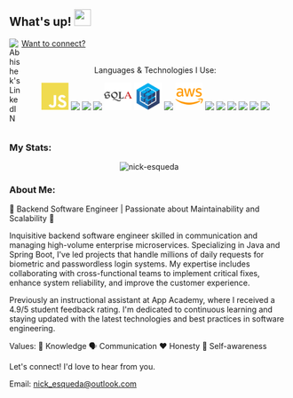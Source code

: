 ## What's up!  <img src="https://media.giphy.com/media/hvRJCLFzcasrR4ia7z/giphy.gif" width="30px" height="30px">

<a href="https://www.linkedin.com/in/nick-esqueda/">
  <img align="left" alt="Abhishek's LinkedIN" width="22px" src="https://static.vecteezy.com/system/resources/previews/018/930/587/original/linkedin-logo-linkedin-icon-transparent-free-png.png" />
  Want to connect?
</a>
  
<br>  
<br>

<p align="center">Languages & Technologies I Use:</p>
<p align="center">
  
  <img src="https://github.com/devicons/devicon/blob/master/icons/javascript/javascript-plain.svg" style="width:50px;" />
  <img src="https://cdn.jsdelivr.net/gh/devicons/devicon/icons/python/python-original-wordmark.svg" style="width:50px;" />
  <img src="https://cdn.jsdelivr.net/gh/devicons/devicon/icons/react/react-original-wordmark.svg" style="width:50px;" />
  <img src="https://cdn.jsdelivr.net/gh/devicons/devicon/icons/redux/redux-original.svg" style="width:50px;" />
  <img src="https://github.com/devicons/devicon/blob/master/icons/sqlalchemy/sqlalchemy-original.svg" style="width:50px;" />
  <img src="https://github.com/devicons/devicon/blob/master/icons/sequelize/sequelize-original.svg" style="width:50px;" />
  <img src="https://cdn.jsdelivr.net/gh/devicons/devicon/icons/postgresql/postgresql-original-wordmark.svg" style="width:50px;" />
  <img src="https://github.com/devicons/devicon/blob/master/icons/amazonwebservices/amazonwebservices-plain-wordmark.svg" style="width:50px;" />
  <img src="https://cdn.jsdelivr.net/gh/devicons/devicon/icons/html5/html5-plain-wordmark.svg" style="width:50px;" />
  <img src="https://cdn.jsdelivr.net/gh/devicons/devicon/icons/css3/css3-plain-wordmark.svg" style="width:50px;" />
  <img src="https://cdn.jsdelivr.net/gh/devicons/devicon/icons/git/git-original.svg" style="width:50px;" />
  <img src="https://cdn.jsdelivr.net/gh/devicons/devicon/icons/vscode/vscode-original-wordmark.svg" style="width:50px;" />
  <img src="https://cdn.jsdelivr.net/gh/devicons/devicon/icons/heroku/heroku-plain-wordmark.svg" style="width:50px;" />
  <img src="https://cdn.jsdelivr.net/gh/devicons/devicon/icons/docker/docker-plain-wordmark.svg" style="width:50px;" />
</p>

<br>  


### My Stats:
  

<p align="center"><img src="https://github-readme-stats.vercel.app/api?username=nick-esqueda&show_icons=true&theme=tokyonight" alt="nick-esqueda" /></p>

  
### About Me:
🚀 Backend Software Engineer | Passionate about Maintainability and Scalability 🚀

Inquisitive backend software engineer skilled in communication and managing high-volume enterprise microservices. Specializing in Java and Spring Boot, I've led projects that handle millions of daily requests for biometric and passwordless login systems. My expertise includes collaborating with cross-functional teams to implement critical fixes, enhance system reliability, and improve the customer experience.

Previously an instructional assistant at App Academy, where I received a 4.9/5 student feedback rating. I'm dedicated to continuous learning and staying updated with the latest technologies and best practices in software engineering.

Values:
🧠 Knowledge
🗣️ Communication
❤️ Honesty
🧘 Self-awareness

Let's connect! I'd love to hear from you.

Email: nick_esqueda@outlook.com
